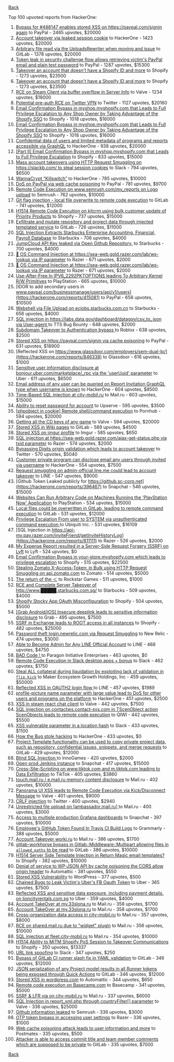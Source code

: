 [Back](../README.md)

Top 100 upvoted reports from HackerOne:

1. [Bypass for #488147 enables stored XSS on https://paypal.com/signin again](https://hackerone.com/reports/510152) to PayPal - 2465 upvotes, $20000
2. [Account takeover via leaked session cookie](https://hackerone.com/reports/745324) to HackerOne - 1423 upvotes, $20000
3. [Arbitrary file read via the UploadsRewriter when moving and issue](https://hackerone.com/reports/827052) to GitLab - 1378 upvotes, $20000
4. [Token leak in security challenge flow allows retrieving victim's PayPal email and plain text password](https://hackerone.com/reports/739737) to PayPal - 1287 upvotes, $15300
5. [Takeover an account that doesn't have a Shopify ID and more](https://hackerone.com/reports/867513) to Shopify - 1273 upvotes, $23500
6. [Takeover an account that doesn't have a Shopify ID and more](https://hackerone.com/reports/867513) to Shopify - 1273 upvotes, $23500
7. [RCE on Steam Client via buffer overflow in Server Info](https://hackerone.com/reports/470520) to Valve - 1234 upvotes, $18000
8. [Potential pre-auth RCE on Twitter VPN](https://hackerone.com/reports/591295) to Twitter - 1127 upvotes, $20160
9. [Email Confirmation Bypass in myshop.myshopify.com that Leads to Full Privilege Escalation to Any Shop Owner by Taking Advantage of the Shopify SSO](https://hackerone.com/reports/791775) to Shopify - 1018 upvotes, $16000
10. [Email Confirmation Bypass in myshop.myshopify.com that Leads to Full Privilege Escalation to Any Shop Owner by Taking Advantage of the Shopify SSO](https://hackerone.com/reports/791775) to Shopify - 1018 upvotes, $16000
11. [Confidential data of users and limited metadata of programs and reports accessible via GraphQL](https://hackerone.com/reports/489146) to HackerOne - 938 upvotes, $20000
12. [[Part II] Email Confirmation Bypass in myshop.myshopify.com that Leads to Full Privilege Escalation](https://hackerone.com/reports/796808) to Shopify - 833 upvotes, $15000
13. [Mass account takeovers using HTTP Request Smuggling on https://slackb.com/ to steal session cookies](https://hackerone.com/reports/737140) to Slack - 794 upvotes, $6500
14. [WannaCrypt “Killswitch”](https://hackerone.com/reports/228648) to HackerOne - 785 upvotes, $10000
15. [DoS on PayPal via web cache poisoning](https://hackerone.com/reports/622122) to PayPal - 781 upvotes, $9700
16. [Remote Code Execution on www.semrush.com/my_reports on Logo upload](https://hackerone.com/reports/403417) to Semrush - 762 upvotes, $10000
17. [Git flag injection - local file overwrite to remote code execution](https://hackerone.com/reports/658013) to GitLab - 741 upvotes, $12000
18. [H1514 Remote Code Execution on kitcrm using bulk customer update of Priority Products](https://hackerone.com/reports/422944) to Shopify - 737 upvotes, $15000
19. [Exfiltrate and mutate repository and project data through injected templated service](https://hackerone.com/reports/446585) to GitLab - 726 upvotes, $11000
20. [SQL Injection Extracts Starbucks Enterprise Accounting, Financial, Payroll Database](https://hackerone.com/reports/531051) to Starbucks - 706 upvotes, $4000
21. [JumpCloud API Key leaked via Open Github Repository.](https://hackerone.com/reports/716292) to Starbucks - 700 upvotes, $4000
22. [🐞 OS Command Injection at https://sea-web.gold.razer.com/lab/ws-lookup via IP parameter](https://hackerone.com/reports/821962) to Razer - 671 upvotes, $2000
23. [🐞 OS Command Injection at https://sea-web.gold.razer.com/lab/ws-lookup via IP parameter](https://hackerone.com/reports/821962) to Razer - 671 upvotes, $2000
24. [Use-After-Free In IPV6_2292PKTOPTIONS leading To Arbitrary Kernel R/W Primitives](https://hackerone.com/reports/826026) to PlayStation - 665 upvotes, $10000
25. [IDOR to add secondary users in www.paypal.com/businessmanage/users/api/v1/users](https://hackerone.com/reports/415081) to PayPal - 658 upvotes, $10500
26. [Webshell via File Upload on ecjobs.starbucks.com.cn](https://hackerone.com/reports/506646) to Starbucks - 656 upvotes, $4000
27. [SQL injection in https://labs.data.gov/dashboard/datagov/csv_to_json via User-agent ](https://hackerone.com/reports/297478) to TTS Bug Bounty - 648 upvotes, $2000
28. [Subdomain Takeover to Authentication bypass ](https://hackerone.com/reports/335330) to Roblox - 638 upvotes, $2500
29. [Stored XSS on https://paypal.com/signin via cache poisoning](https://hackerone.com/reports/488147) to PayPal - 631 upvotes, $18900
30. [Reflected XSS on https://www.glassdoor.com/employers/sem-dual-lp/](https://hackerone.com/reports/846338) to Glassdoor - 616 upvotes, $1000
31. [Sensitive user information disclosure at bonjour.uber.com/marketplace/_rpc via the 'userUuid' parameter](https://hackerone.com/reports/542340) to Uber - 611 upvotes, $6500
32. [Email address of any user can be queried on Report Invitation GraphQL type when username is known](https://hackerone.com/reports/792927) to HackerOne - 604 upvotes, $8500
33. [Time-Based SQL injection at city-mobil.ru](https://hackerone.com/reports/868436) to Mail.ru - 603 upvotes, $15000
34. [Ability to reset password for account](https://hackerone.com/reports/322985) to Upserve  - 595 upvotes, $3500
35. [[phpobject in cookie] Remote shell/command execution](https://hackerone.com/reports/141956) to Pornhub - 594 upvotes, $20000
36. [Getting all the CD keys of any game](https://hackerone.com/reports/391217) to Valve - 594 upvotes, $20000
37. [Stored XSS in Wiki pages](https://hackerone.com/reports/526325) to GitLab - 589 upvotes, $4500
38. [Stored XSS on imgur profile](https://hackerone.com/reports/484434) to Imgur - 585 upvotes, $650
39. [SQL injection at https://sea-web.gold.razer.com/ajax-get-status.php via txid parameter](https://hackerone.com/reports/819738) to Razer - 574 upvotes, $2000
40. [Bypassing Digits origin validation which leads to account takeover](https://hackerone.com/reports/129873) to Twitter - 570 upvotes, $5040
41. [Customer private program can disclose email any users through invited via username](https://hackerone.com/reports/807448) to HackerOne - 554 upvotes, $7500
42. [Request smuggling on admin-official.line.me could lead to account takeover](https://hackerone.com/reports/740037) to LINE - 547 upvotes, $9000
43. [Github Token Leaked publicly for https://github.sc-corp.net](https://hackerone.com/reports/396467) to Snapchat - 546 upvotes, $15000
44. [Websites Can Run Arbitrary Code on Machines Running the 'PlayStation Now' Application](https://hackerone.com/reports/873614) to PlayStation - 534 upvotes, $15000
45. [Local files could be overwritten in GitLab, leading to remote command execution](https://hackerone.com/reports/587854) to GitLab - 531 upvotes, $12000
46. [Privilege Escalation From user to SYSTEM via unauthenticated command execution ](https://hackerone.com/reports/544928) to Ubiquiti Inc. - 531 upvotes, $16109
47. [SQL Injection in https://api-my.pay.razer.com/inviteFriend/getInviteHistoryLog](https://hackerone.com/reports/811111) to Razer - 526 upvotes, $2000
48. [My Expense Report resulted in a Server-Side Request Forgery (SSRF) on Lyft](https://hackerone.com/reports/885975) to Lyft - 524 upvotes, $0
49. [Email Confirmation Bypass in your-store.myshopify.com which leads to privilege escalation](https://hackerone.com/reports/910300) to Shopify - 515 upvotes, $22500
50. [Stealing Zomato X-Access-Token: in Bulk using HTTP Request Smuggling on api.zomato.com](https://hackerone.com/reports/771666) to Zomato - 514 upvotes, $5000
51. [The return of the ＜](https://hackerone.com/reports/639684) to Rockstar Games - 511 upvotes, $1000
52. [RCE and Complete Server Takeover of http://www.█████.starbucks.com.sg/](https://hackerone.com/reports/502758) to Starbucks - 509 upvotes, $4000
53. [Shopify Stocky App OAuth Misconfiguration](https://hackerone.com/reports/740989) to Shopify - 504 upvotes, $5000
54. [[Grab Android/iOS] Insecure deeplink leads to sensitive information disclosure](https://hackerone.com/reports/401793) to Grab - 495 upvotes, $7500
55. [SSRF in Exchange leads to ROOT access in all instances](https://hackerone.com/reports/341876) to Shopify - 482 upvotes, $25000
56. [Password theft login.newrelic.com via Request Smuggling](https://hackerone.com/reports/498052) to New Relic - 474 upvotes, $3000
57. [Able to Become Admin for Any LINE Official Account](https://hackerone.com/reports/698579) to LINE - 468 upvotes, $4750
58. [BAD Code ! ](https://hackerone.com/reports/180074) to Paragon Initiative Enterprises - 463 upvotes, $0
59. [Remote Code Execution in Slack desktop apps + bonus](https://hackerone.com/reports/783877) to Slack - 462 upvotes, $1750
60. [Steal ALL collateral during liquidation by exploiting lack of validation in `flip.kick`](https://hackerone.com/reports/684092) to Maker Ecosystem Growth Holdings, Inc - 459 upvotes, $50000
61. [Reflected XSS in OAUTH2 login flow ](https://hackerone.com/reports/697099) to LINE - 457 upvotes, $1989
62. [profile-picture name parameter with large value lead to DoS for other users and programs on the platform](https://hackerone.com/reports/764434) to HackerOne - 451 upvotes, $2500
63. [XSS in steam react chat client](https://hackerone.com/reports/409850) to Valve - 442 upvotes, $7500
64. [SQL injection on contactws.contact-sys.com in TScenObject action ScenObjects leads to remote code execution](https://hackerone.com/reports/816254) to QIWI - 442 upvotes, $5500
65. [XSS vulnerable parameter in a location hash](https://hackerone.com/reports/146336) to Slack - 433 upvotes, $1100
66. [How the Bug stole hacking](https://hackerone.com/reports/762510) to HackerOne - 433 upvotes, $0
67. [Project Template functionality can be used to copy private project data, such as repository, confidential issues, snippets, and merge requests](https://hackerone.com/reports/689314) to GitLab - 429 upvotes, $12000
68. [Blind SQL Injection ](https://hackerone.com/reports/758654) to InnoGames - 420 upvotes, $2000
69. [Open prod Jenkins instance](https://hackerone.com/reports/231460) to Snapchat - 417 upvotes, $15000
70. [Cross-Site-Scripting on www.tiktok.com and m.tiktok.com leading to Data Exfiltration](https://hackerone.com/reports/968082) to TikTok - 405 upvotes, $3860
71. [touch.mail.ru / e.mail.ru memory content disclosure](https://hackerone.com/reports/513236) to Mail.ru - 402 upvotes, $10000
72. [Panorama UI XSS leads to Remote Code Execution via Kick/Disconnect Message](https://hackerone.com/reports/631956) to Valve - 401 upvotes, $9000
73. [CRLF injection](https://hackerone.com/reports/446271) to Twitter - 400 upvotes, $2940
74. [Unrestricted file upload on [ambassador.mail.ru] ](https://hackerone.com/reports/854032) to Mail.ru - 400 upvotes, $3000
75. [Access to multiple production Grafana dashboards](https://hackerone.com/reports/663628) to Snapchat - 397 upvotes, $10000
76. [Employee's GitHub Token Found In Travis CI Build Logs](https://hackerone.com/reports/496937) to Grammarly - 388 upvotes, $5000
77. [Account Takeover worki.ru](https://hackerone.com/reports/744662) to Mail.ru - 386 upvotes, $1700
78. [gitlab-workhorse bypass in Gitlab::Middleware::Multipart allowing files in `allowed_paths` to be read](https://hackerone.com/reports/850447) to GitLab - 386 upvotes, $10000
79. [H1514 Server Side Template Injection in Return Magic email templates?](https://hackerone.com/reports/423541) to Shopify - 382 upvotes, $10000
80. [Denial of service to WP-JSON API by cache poisoning the CORS allow origin header](https://hackerone.com/reports/591302) to Automattic - 381 upvotes, $550
81. [Stored XSS Vulnerability](https://hackerone.com/reports/643908) to WordPress - 377 upvotes, $500
82. [Chained Bugs to Leak Victim's Uber's FB Oauth Token](https://hackerone.com/reports/202781) to Uber - 365 upvotes, $7500
83. [Reflected XSS and sensitive data exposure, including payment details, on lioncityrentals.com.sg](https://hackerone.com/reports/340431) to Uber - 359 upvotes, $4000
84. [Account TakeOver at my.33slona.ru](https://hackerone.com/reports/773519) to Mail.ru - 358 upvotes, $1700
85. [Account TakeOver at my.33slona.ru](https://hackerone.com/reports/773519) to Mail.ru - 358 upvotes, $1700
86. [Cross-organization data access in city-mobil.ru](https://hackerone.com/reports/863983) to Mail.ru - 357 upvotes, $8000
87. [RCE on shared.mail.ru due to "widget" plugin](https://hackerone.com/reports/518637) to Mail.ru - 356 upvotes, $10000
88. [SQL injection at fleet.city-mobil.ru](https://hackerone.com/reports/881901) to Mail.ru - 354 upvotes, $10000
89. [H1514 Ability to MiTM Shopify PoS Session to Takeover Communications](https://hackerone.com/reports/423467) to Shopify - 350 upvotes, $13337
90. [URL link spoofing](https://hackerone.com/reports/481472) to Slack - 347 upvotes, $250
91. [Bypass of GitLab CI runner slash fix in YAML validation](https://hackerone.com/reports/409395) to GitLab - 346 upvotes, $12000
92. [JSON serialization of any Project model results in all Runner tokens being exposed through Quick Actions](https://hackerone.com/reports/509924) to GitLab - 346 upvotes, $12000
93. [Stored XSS in wordpress.com](https://hackerone.com/reports/733248) to Automattic - 344 upvotes, $650
94. [Remote code execution on Basecamp.com](https://hackerone.com/reports/365271) to Basecamp - 341 upvotes, $5000
95. [SSRF & LFR via on city-mobil.ru](https://hackerone.com/reports/748123) to Mail.ru - 337 upvotes, $6000
96. [SQL Injection in report_xml.php through countryFilter[] parameter](https://hackerone.com/reports/383127) to Valve - 336 upvotes, $25000
97. [Github information leaked](https://hackerone.com/reports/676212) to Semrush - 336 upvotes, $3000
98. [OTP token bypass in accessing user settings](https://hackerone.com/reports/699082) to Razer - 336 upvotes, $1000
99. [Web cache poisoning attack leads to user information and more](https://hackerone.com/reports/492841) to Postmates - 335 upvotes, $500
100. [Attacker is able to access commit title and team member comments which are supposed to be private](https://hackerone.com/reports/502593) to GitLab - 335 upvotes, $7000


[Back](../README.md)